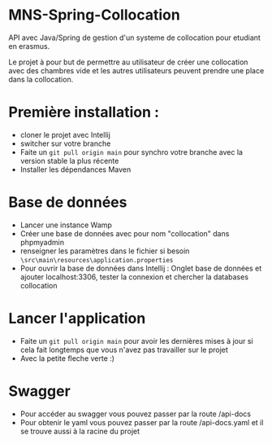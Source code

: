# MNS-Spring-Collocation

API avec Java/Spring de gestion d'un systeme de collocation pour etudiant en erasmus.

Le projet à pour but de permettre au utilisateur de créer une collocation avec des chambres vide et les autres utilisateurs peuvent prendre une place dans la collocation. 

# Première installation :

- cloner le projet avec Intellij
- switcher sur votre branche
- Faite un `git pull origin main` pour synchro votre branche avec la version stable la plus récente 
- Installer les dépendances Maven

# Base de données 
- Lancer une instance Wamp
- Créer une base de données avec pour nom "collocation" dans phpmyadmin
- renseigner les paramètres dans le fichier si besoin `\src\main\resources\application.properties`
- Pour ouvrir la base de données dans Intellij : Onglet base de données et ajouter localhost:3306, tester la connexion et chercher la databases collocation

# Lancer l'application
- Faite un `git pull origin main` pour avoir les dernières mises à jour si cela fait longtemps que vous n'avez pas travailler sur le projet
- Avec la petite fleche verte :)

# Swagger
- Pour accéder au swagger vous pouvez passer par la route /api-docs
- Pour obtenir le yaml vous pouvez passer par la route /api-docs.yaml et il se trouve aussi à la racine du projet
